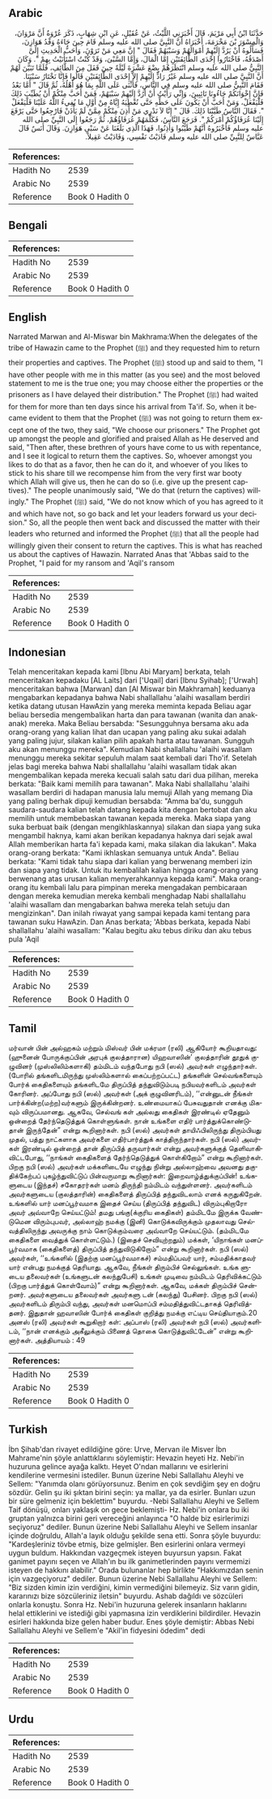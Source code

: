## Arabic


<div dir="rtl" lang="ar" style={{fontSize:'larger',backgroundColor:'#f8f9fa',padding:20}}>
حَدَّثَنَا ابْنُ أَبِي مَرْيَمَ، قَالَ أَخْبَرَنِي اللَّيْثُ، عَنْ عُقَيْلٍ، عَنِ ابْنِ شِهَابٍ، ذَكَرَ عُرْوَةُ أَنَّ مَرْوَانَ، وَالْمِسْوَرَ بْنَ مَخْرَمَةَ، أَخْبَرَاهُ أَنَّ النَّبِيَّ صلى الله عليه وسلم قَامَ حِينَ جَاءَهُ وَفْدُ هَوَازِنَ، فَسَأَلُوهُ أَنْ يَرُدَّ إِلَيْهِمْ أَمْوَالَهُمْ وَسَبْيَهُمْ فَقَالَ ‏"‏ إِنَّ مَعِي مَنْ تَرَوْنَ، وَأَحَبُّ الْحَدِيثِ إِلَىَّ أَصْدَقُهُ، فَاخْتَارُوا إِحْدَى الطَّائِفَتَيْنِ إِمَّا الْمَالَ، وَإِمَّا السَّبْىَ، وَقَدْ كُنْتُ اسْتَأْنَيْتُ بِهِمْ ‏"‏‏.‏ وَكَانَ النَّبِيُّ صلى الله عليه وسلم انْتَظَرَهُمْ بِضْعَ عَشْرَةَ لَيْلَةً حِينَ قَفَلَ مِنَ الطَّائِفِ، فَلَمَّا تَبَيَّنَ لَهُمْ أَنَّ النَّبِيَّ صلى الله عليه وسلم غَيْرُ رَادٍّ إِلَيْهِمْ إِلاَّ إِحْدَى الطَّائِفَتَيْنِ قَالُوا فَإِنَّا نَخْتَارُ سَبْيَنَا‏.‏ فَقَامَ النَّبِيُّ صلى الله عليه وسلم فِي النَّاسِ، فَأَثْنَى عَلَى اللَّهِ بِمَا هُوَ أَهْلُهُ، ثُمَّ قَالَ ‏"‏ أَمَّا بَعْدُ فَإِنَّ إِخْوَانَكُمْ جَاءُونَا تَائِبِينَ، وَإِنِّي رَأَيْتُ أَنْ أَرُدَّ إِلَيْهِمْ سَبْيَهُمْ، فَمَنْ أَحَبَّ مِنْكُمْ أَنْ يُطَيِّبَ ذَلِكَ فَلْيَفْعَلْ، وَمَنْ أَحَبَّ أَنْ يَكُونَ عَلَى حَظِّهِ حَتَّى نُعْطِيَهُ إِيَّاهُ مِنْ أَوَّلِ مَا يُفِيءُ اللَّهُ عَلَيْنَا فَلْيَفْعَلْ ‏"‏‏.‏ فَقَالَ النَّاسُ طَيَّبْنَا ذَلِكَ‏.‏ قَالَ ‏"‏ إِنَّا لاَ نَدْرِي مَنْ أَذِنَ مِنْكُمْ مِمَّنْ لَمْ يَأْذَنْ فَارْجِعُوا حَتَّى يَرْفَعَ إِلَيْنَا عُرَفَاؤُكُمْ أَمْرَكُمْ ‏"‏‏.‏ فَرَجَعَ النَّاسُ، فَكَلَّمَهُمْ عُرَفَاؤُهُمْ، ثُمَّ رَجَعُوا إِلَى النَّبِيِّ صلى الله عليه وسلم فَأَخْبَرُوهُ أَنَّهُمْ طَيَّبُوا وَأَذِنُوا، فَهَذَا الَّذِي بَلَغَنَا عَنْ سَبْىِ هَوَازِنَ‏.‏ وَقَالَ أَنَسٌ قَالَ عَبَّاسٌ لِلنَّبِيِّ صلى الله عليه وسلم فَادَيْتُ نَفْسِي، وَفَادَيْتُ عَقِيلاً‏.‏
</div>
<div style={{backgroundColor:'#f8f9fa',padding:20, marginBottom: 10}}><table> <thead> <tr> <th>References:</th> <th></th> </tr> </thead> <tbody><tr><td>Hadith No</td><td>2539</td></tr><tr><td>Arabic No</td><td>2539</td></tr><tr><td>Reference</td><td>Book 0 Hadith 0</td></tr></tbody></table></div>

## Bengali


<div dir="ltr" lang="bn" style={{fontSize:'larger',backgroundColor:'#f8f9fa',padding:20}}>

</div>
<div style={{backgroundColor:'#f8f9fa',padding:20, marginBottom: 10}}><table> <thead> <tr> <th>References:</th> <th></th> </tr> </thead> <tbody><tr><td>Hadith No</td><td>2539</td></tr><tr><td>Arabic No</td><td>2539</td></tr><tr><td>Reference</td><td>Book 0 Hadith 0</td></tr></tbody></table></div>

## English


<div dir="ltr" lang="en" style={{fontSize:'larger',backgroundColor:'#f8f9fa',padding:20}}>
Narrated Marwan and Al-Miswar bin Makhrama:When the delegates of the tribe of Hawazin came to the Prophet (ﷺ) and they requested him to return their properties and captives. The Prophet (ﷺ) stood up and said to them, "I have other people with me in this matter (as you see) and the most beloved statement to me is the true one; you may choose either the properties or the prisoners as I have delayed their distribution." The Prophet (ﷺ) had waited for them for more than ten days since his arrival from Ta'if. So, when it became evident to them that the Prophet (ﷺ) was not going to return them except one of the two, they said, "We choose our prisoners." The Prophet got up amongst the people and glorified and praised Allah as He deserved and said, "Then after, these brethren of yours have come to us with repentance, and I see it logical to return them the captives. So, whoever amongst you likes to do that as a favor, then he can do it, and whoever of you likes to stick to his share till we recompense him from the very first war booty which Allah will give us, then he can do so (i.e. give up the present captives)." The people unanimously said, "We do that (return the captives) willingly." The Prophet (ﷺ) said, "We do not know which of you has agreed to it and which have not, so go back and let your leaders forward us your decision." So, all the people then went back and discussed the matter with their leaders who returned and informed the Prophet (ﷺ) that all the people had willingly given their consent to return the captives. This is what has reached us about the captives of Hawazin. Narrated Anas that 'Abbas said to the Prophet, "I paid for my ransom and 'Aqil's ransom
</div>
<div style={{backgroundColor:'#f8f9fa',padding:20, marginBottom: 10}}><table> <thead> <tr> <th>References:</th> <th></th> </tr> </thead> <tbody><tr><td>Hadith No</td><td>2539</td></tr><tr><td>Arabic No</td><td>2539</td></tr><tr><td>Reference</td><td>Book 0 Hadith 0</td></tr></tbody></table></div>

## Indonesian


<div dir="ltr" lang="id" style={{fontSize:'larger',backgroundColor:'#f8f9fa',padding:20}}>
Telah menceritakan kepada kami [Ibnu Abi Maryam] berkata, telah menceritakan kepadaku [AL Laits] dari ['Uqail] dari [Ibnu Syihab]; ['Urwah] menceritakan bahwa [Marwan] dan [Al Miswar bin Makhramah] keduanya mengabarkan kepadanya bahwa Nabi shallallahu 'alaihi wasallam berdiri ketika datang utusan HawAzin yang mereka meminta kepada Beliau agar beliau bersedia mengembalikan harta dan para tawanan (wanita dan anak-anak) mereka. Maka Beliau bersabda: "Sesungguhnya bersama aku ada orang-orang yang kalian lihat dan ucapan yang paling aku sukai adalah yang paling jujur, silakan kalian pilih apakah harta atau tawanan. Sungguh aku akan menunggu mereka". Kemudian Nabi shallallahu 'alaihi wasallam menunggu mereka sekitar sepuluh malam saat kembali dari Tho'if. Setelah jelas bagi mereka bahwa Nabi shallallahu 'alaihi wasallam tidak akan mengembalikan kepada mereka kecuali salah satu dari dua pilihan, mereka berkata: "Baik kami memilih para tawanan". Maka Nabi shallallahu 'alaihi wasallam berdiri di hadapan manusia lalu memuji Allah yang memang Dia yang paling berhak dipuji kemudian bersabda: "Amma ba'du, sungguh saudara-saudara kalian telah datang kepada kita dengan bertobat dan aku memilih untuk membebaskan tawanan kepada mereka. Maka siapa yang suka berbuat baik (dengan mengikhlaskannya) silakan dan siapa yang suka mengambil haknya, kami akan berikan kepadanya haknya dari sejak awal Allah memberikan harta fa'i kepada kami, maka silakan dia lakukan". Maka orang-orang berkata: "Kami ikhlaskan semuanya untuk Anda". Beliau berkata: "Kami tidak tahu siapa dari kalian yang berwenang memberi izin dan siapa yang tidak. Untuk itu kembalilah kalian hingga orang-orang yang berwenang atas urusan kalian menyerahkannya kepada kami". Maka orang-orang itu kembali lalu para pimpinan mereka mengadakan pembicaraan dengan mereka kemudian mereka kembali menghadap Nabi shallallahu 'alaihi wasallam dan mengabarkan bahwa mereka telah setuju dan mengizinkan". Dan inilah riwayat yang sampai kepada kami tentang para tawanan suku HawAzin. Dan Anas berkata; 'Abbas berkata, kepada Nabi shallallahu 'alaihi wasallam: "Kalau begitu aku tebus diriku dan aku tebus pula 'Aqil
</div>
<div style={{backgroundColor:'#f8f9fa',padding:20, marginBottom: 10}}><table> <thead> <tr> <th>References:</th> <th></th> </tr> </thead> <tbody><tr><td>Hadith No</td><td>2539</td></tr><tr><td>Arabic No</td><td>2539</td></tr><tr><td>Reference</td><td>Book 0 Hadith 0</td></tr></tbody></table></div>

## Tamil


<div dir="ltr" lang="ta" style={{fontSize:'larger',backgroundColor:'#f8f9fa',padding:20}}>
மர்வான் பின் அல்ஹகம் மற்றும் மிஸ்வர் பின் மக்ரமா (ரலி) ஆகியோர் கூறியதாவது: (ஹுனைன் போருக்குப்பின் அரபுக் குலத்தாரான) யிஹவாஸின்’ குலத்தாரின் தூதுக் குழுவினர் (முஸ்லிலிம்களாகி) தம்மிடம் வந்தபோது நபி (ஸல்) அவர்கள் எழுந்தார்கள். (போரில் தங்களிடமிருந்து முஸ்லிம்களால் கைப்பற்றப்பட்ட) தங்களின் செல்வங்களையும் போர்க் கைதிகளையும் தங்களிடமே திருப்பித் தந்துவிடும்படி நபியவர்களிடம் அவர்கள் கோரினர். அப்போது நபி (ஸல்) அவர்கள் (அக் குழுவினரிடம்), ‘‘என்னுடன் நீங்கள் பார்க்கின்ற(மற்ற)வர்களும் இருக்கின்றனர். உண்மையாகப் பேசுவதுதான் எனக்கு மிகவும் விருப்பமானது. ஆகவே, செல்வங் கள் அல்லது கைதிகள் இரண்டில் ஏதேனும் ஒன்றைத் தேர்ந்தெடுத்துக் கொள்ளுங்கள். நான் உங்களை எதிர் பார்த்துக்கொண்டுதான் இருந்தேன்” என்று கூறினார்கள். நபி (ஸல்) அவர்கள் தாயிஃபிலிருந்து திரும்பியது முதல், பத்து நாட்களாக அவர்களை எதிர்பார்த்துக் காத்திருந்தார்கள். நபி (ஸல்) அவர்கள் இரண்டில் ஒன்றைத் தான் திருப்பித் தருவார்கள் என்று அவர்களுக்குத் தெளிவாகிவிட்டபோது, ‘‘நாங்கள் கைதிகளைத் தேர்ந்தெடுத்துக் கொள்கிறோம்” என்று கூறினார்கள். பிறகு நபி (ஸல்) அவர்கள் மக்களிடையே எழுந்து நின்று அல்லாஹ்வை அவனது தகுதிக்கேற்பப் புகழ்ந்துவிட்டுப் பின்வருமாறு கூறினார்கள்: இறைவாழ்த்துக்குப்பின்! உங்களுடைய (இந்தச்) சகோதரர்கள் மனம் திருந்தி நம்மிடம் வந்துள்ளனர். அவர்களிடம் அவர்களுடைய (குலத்தாரின்) கைதிகளைத் திருப்பித் தந்துவிடலாம் எனக் கருதுகிறேன். உங்களில் யார் மனப்பூர்வமாக இதைச் செய்ய (திருப்பித் தந்துவிட) விரும்புகிறாரோ அவர் அவ்வாறே செய்யட்டும்! தமது பங்கு(க்குரிய கைதிகள்) தம்மிடமே இருக்க வேண்டுமென விரும்புபவர், அல்லாஹ் நமக்கு (இனி) கொடுக்கவிருக்கும் முதலாவது செல்வத்திலிருந்து அவருக்கு நாம் கொடுக்கும்வரை அவ்வாறே செய்யட்டும். (தம்மிடமே கைதிகளை வைத்துக் கொள்ளட்டும்.) (இதைச் செவியுற்றதும்) மக்கள், ‘யிநாங்கள் மனப்பூர்வமாக (கைதிகளைத்) திருப்பித் தந்துவிடுகிறோம்” என்று கூறினார்கள். நபி (ஸல்) அவர்கள், ‘‘உங்களில் (இதற்கு மனப்பூர்வமாகச்) சம்மதிப்பவர் யார், சம்மதிக்காதவர் யார் என்பது நமக்குத் தெரியாது. ஆகவே, நீங்கள் திரும்பிச் செல்லுங்கள். உங்க ளுடைய தலைவர்கள் (உங்களுடன் கலந்துபேசி) உங்கள் முடிவை நம்மிடம் தெரிவிக்கட்டும் (பிறகு பார்த்துக் கொள்வோம்)” என்று கூறினார்கள். ஆகவே, மக்கள் திரும்பிச் சென்றனர். அவர்களுடைய தலைவர்கள் அவர்களு டன் (கலந்து) பேசினர். பிறகு நபி (ஸல்) அவர்களிடம் திரும்பி வந்து, அவர்கள் மனமொப்பி சம்மதித்துவிட்டதாகத் தெரிவித்தனர். இதுதான் ஹவாஸின் போர்க் கைதிகள் குறித்து நமக்கு எட்டிய செய்தியாகும்.20 அனஸ் (ரலி) அவர்கள் கூறுகிறார் கள்: அப்பாஸ் (ரலி) அவர்கள் நபி (ஸல்) அவர்களிடம், ‘‘நான் எனக்கும் அகீலுக்கும் பிணைத் தொகை கொடுத்துவிட்டேன்” என்று கூறினார்கள். அத்தியாயம் : 49
</div>
<div style={{backgroundColor:'#f8f9fa',padding:20, marginBottom: 10}}><table> <thead> <tr> <th>References:</th> <th></th> </tr> </thead> <tbody><tr><td>Hadith No</td><td>2539</td></tr><tr><td>Arabic No</td><td>2539</td></tr><tr><td>Reference</td><td>Book 0 Hadith 0</td></tr></tbody></table></div>

## Turkish


<div dir="ltr" lang="tr" style={{fontSize:'larger',backgroundColor:'#f8f9fa',padding:20}}>
İbn Şihab'dan rivayet edildiğine göre: Urve, Mervan ile Misver İbn Mahrame'nin şöyle anlattıklarını söylemiştir: Hevazin heyeti Hz. Nebi'in huzuruna gelince ayağa kalktı. Heyet O'ndan mallarını ve esirlerini kendilerine vermesini istediler. Bunun üzerine Nebi Sallallahu Aleyhi ve Sellem: "Yanımda olanı görüyorsunuz. Benim en çok sevdiğim şey en doğru sözdür. Gelin şu iki şıktan birini seçin: ya mallar, ya da esirler. Bunları uzun bir süre gelmeniz için beklettim" buyurdu. -Nebi Sallallahu Aleyhi ve Sellem Taif dönüşü, onları yaklaşık on gece beklemişti- Hz. Nebi'in onlara bu iki gruptan yalnızca birini geri vereceğini anlayınca "O halde biz esirlerimizi seçiyoruz" dediler. Bunun üzerine Nebi Sallallahu Aleyhi ve Sellem insanlar içinde doğruldu, Allah'a layık olduğu şekilde sena etti. Sonra şöyle buyurdu: "Kardeşleriniz tövbe etmiş, bize gelmişler. Ben esirlerini onlara vermeyi uygun buldum. Hakkından vazgeçmek isteyen buyursun yapsın. Fakat ganimet payını seçen ve Allah'ın bu ilk ganimetlerinden payını vermemizi isteyen de hakkını alabilir." Orada bulunanlar hep birlikte "Hakkımızdan senin için vazgeçiyoruz" dediler. Bunun üzerine Nebi Sallallahu Aleyhi ve Sellem: "Biz sizden kimin izin verdiğini, kimin vermediğini bilemeyiz. Siz varın gidin, kararınızı bize sözcüleriniz iletsin" buyurdu. Ashab dağıldı ve sözcüleri onlarla konuştu. Sonra Hz. Nebi'in huzuruna gelerek insanların haklarını helal ettiklerini ve istediği gibi yapmasına izin verdiklerini bildirdiler. Hevazin esirleri hakkında bize gelen haber budur. Enes şöyle demiştir: Abbas Nebi Sallallahu Aleyhi ve Sellem'e "Akil'in fidyesini ödedim" dedi
</div>
<div style={{backgroundColor:'#f8f9fa',padding:20, marginBottom: 10}}><table> <thead> <tr> <th>References:</th> <th></th> </tr> </thead> <tbody><tr><td>Hadith No</td><td>2539</td></tr><tr><td>Arabic No</td><td>2539</td></tr><tr><td>Reference</td><td>Book 0 Hadith 0</td></tr></tbody></table></div>

## Urdu


<div dir="rtl" lang="ur" style={{fontSize:'larger',backgroundColor:'#f8f9fa',padding:20}}>

</div>
<div style={{backgroundColor:'#f8f9fa',padding:20, marginBottom: 10}}><table> <thead> <tr> <th>References:</th> <th></th> </tr> </thead> <tbody><tr><td>Hadith No</td><td>2539</td></tr><tr><td>Arabic No</td><td>2539</td></tr><tr><td>Reference</td><td>Book 0 Hadith 0</td></tr></tbody></table></div>